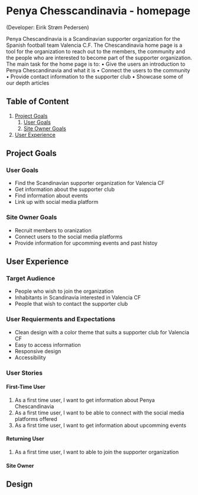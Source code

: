 # Penya Chesscandinavia - homepage
(Developer: Eirik Strøm Pedersen)

Penya Chescandinavia is a Scandinavian supporter organization for the Spanish football team Valencia C.F. The Chescandinavia home page is a tool for the organization to reach out to the members, the community and the people who are interested to become part of the supporter organization. 
The main task for the home page is to:
•	Give the users an introduction to Penya Chescandinavia and what it is
•	Connect the users to the community
•	Provide contact information to the supporter club
•	Showcase some of our depth articles


## Table of Content


1. [Project Goals](#project-goals)
    1. [User Goals](#user-goals)
    2. [Site Owner Goals](#site-owner-goals)
2. [User Experience](#user-experience)



## Project Goals


### User Goals
- Find the Scandinavian supporter organization for Valencia CF
- Get information about the supporter club
- Find information about events
- Link up with social media platform

### Site Owner Goals
- Recruit members to oranization
- Connect users to the social media platforms
- Provide information for upcomming events and past histoy

## User Experience

### Target Audience 
- People who wish to join the organization
- Inhabitants in Scandinavia interested in Valencia CF
- People that wish to contact the supporter club


### User Requierments and Expectations
- Clean design with a color theme that suits a supporter club for Valencia CF
- Easy to access information
- Responsive design
- Accessibility

### User Stories

#### First-Time User
1. As a first time user, I want to get information about Penya Chescandinavia
2. As a first time user, I want to be able to connect with the social media platforms offered
3. As a first time user, I want to get information about upcomming events

#### Returning User
1. As a first time user, I want to able to join the supporter organization


#### Site Owner



## Design





